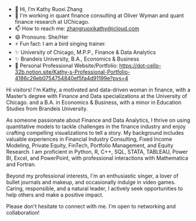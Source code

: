 - 👋 Hi, I’m Kathy Ruoxi Zhang
- 👀 I'm working in quant finance consulting at Oliver Wyman and quant finance research at UChicago.
- 📫 How to reach me: zhangruoxikathy@icloud.com
- 😄 Pronouns: She/Her
- ⚡ Fun fact: I am a bird singing trainer.
- ✨ University of Chicago, M.P.P., Finance & Data Analytics
- ✨ Brandeis University, B.A., Economics & Business
- 👀 Personal Professional Website/Portfolio: https://dot-cello-32b.notion.site/Kathy-s-Professional-Portfolio-4186c26eb0754754840ef5fa4d91199e?pvs=4

Hi visitors! I'm Kathy, a motivated and data-driven woman in finance, with a Master’s degree with Finance and Data specializations at the University of Chicago. and a B.A. in Economics & Business, with a minor in Education Studies from Brandeis University.

As someone passionate about Finance and Data Analytics, I thrive on using quantitative models to tackle challenges in the finance industry and enjoy crafting compelling visualizations to tell a story. My background includes valuable experiences in Financial Industry Consulting, Fixed Income Modeling, Private Equity, FinTech, Portfolio Management, and Equity Research. I am proficient in Python, R, C++, SQL, STATA, TABLEAU, Power BI, Excel, and PowerPoint, with professional interactions with Mathematica and Fortran.

Beyond my professional interests, I'm an enthusiastic singer, a lover of bullet journals and makeup, and occasionally indulge in video games. Caring, responsible, and a natural leader, I actively seek opportunities to help others and make a positive impact.

Please don't hesitate to connect with me. I'm open to networking and collaboration!

<!---
zhangruoxikathywork/zhangruoxikathywork is a ✨ special ✨ repository because its `README.md` (this file) appears on your GitHub profile.
You can click the Preview link to take a look at your changes.
--->
